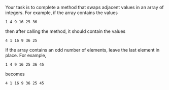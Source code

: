  

Your task is to complete a method that swaps adjacent values in an array of integers. For example, if the array contains the values

```
1 4 9 16 25 36
```

then after calling the method, it should contain the values

```
4 1 16 9 36 25
```

If the array contains an odd number of elements, leave the last element in place. For example,

```
1 4 9 16 25 36 45
```

becomes

```
4 1 16 9 36 25 45
```